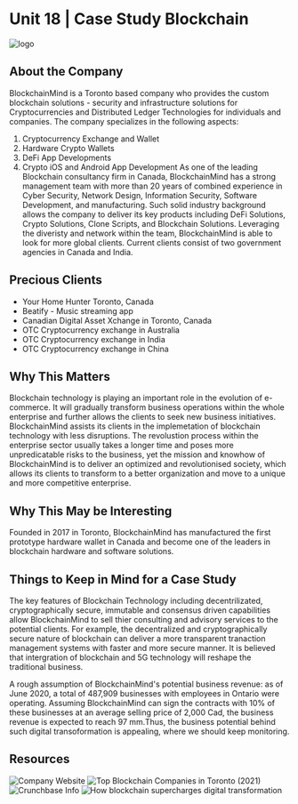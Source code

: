 # Unit 18 | Case Study Blockchain
![logo](/blockchainmind-3.jpg)
## About the Company
BlockchainMind is a Toronto based company who provides the custom blockchain solutions - security and infrastructure solutions for Cryptocurrencies and Distributed Ledger Technologies for individuals and companies. The company specializes in the following aspects:
1. Cryptocurrency Exchange and Wallet
2. Hardware Crypto Wallets 
3. DeFi App Developments 
4. Crypto iOS and Android App Development 
As one of the leading Blockchain consultancy firm in Canada, BlockchainMind has a strong management team with more than 20 years of combined experience in Cyber Security, Network Design, Information Security, Software Development, and manufacturing. Such solid industry background allows the company to deliver its key products including DeFi Solutions, Crypto Solutions, Clone Scripts, and Blockchain Solutions. Leveraging the diveristy and network within the team, BlockchainMind is able to look for more global clients. Current clients consist of two government agencies in Canada and India.
## Precious Clients 
- Your Home Hunter Toronto, Canada
- Beatify - Music streaming app
- Canadian Digital Asset Xchange in Toronto, Canada
- OTC Cryptocurrency exchange in Australia
- OTC Cryptocurrency exchange in India
- OTC Cryptocurrency exchange in China
## Why This Matters
Blockchain technology is playing an important role in the evolution of e-commerce. It will gradually transform business operations within the whole enterprise and further allows the clients to seek new business initiatives. BlockchainMind assists its clients in the implemetation of blockchain technology with less disruptions. The revolustion process within the enterprise sector usually takes a longer time and poses more unpredicatable risks to the business, yet the mission and knowhow of BlockchainMind is to deliver an optimized and revolutionised society, which allows its clients to transform to a better organization and move to a unique and more competitive enterprise.

## Why This May be Interesting
Founded in 2017 in Toronto, BlockchainMind has manufactured the first prototype hardware wallet in Canada and become one of the leaders in blockchain hardware and software solutions.
## Things to Keep in Mind for a Case Study
The key features of Blockchain Technology including decentrilizated, cryptographically secure, immutable and consensus driven capabilities allow BlockchainMind to sell thier consulting and advisory services to the potential clients. For example, the decentralized and cryptographically secure nature of blockchain can deliver a more transparent tranaction management systems with faster and more secure manner. It is believed that intergration of blockchain and 5G technology will reshape the traditional business.

A rough assumption of BlockchainMind's potential business revenue: as of June 2020, a total of 487,909 businesses with employees in Ontario were operating. Assuming BlockchainMind can sign the contracts with 10% of these businesses at an average selling price of 2,000 Cad, the business revenue is expected to reach 97 mm.Thus, the business potential behind such digital transoformation is appealing, where we should keep monitoring.


## Resources
![Company Website](https://www.blockchainmind.com/product-services)
![Top Blockchain Companies in Toronto (2021)](https://df.media/these-are-the-top-blockchain-companies-in-toronto-2021/)
![Crunchbase Info](https://www.crunchbase.com/organization/blockchain-mind)
![How blockchain supercharges digital transformation](https://medium.com/@BijouConcierge/how-blockchain-supercharges-digital-transformation-c0b2f4d5656c)
